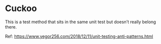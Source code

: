 # Cuckoo

This is a test method that sits in the same unit test but doesn’t really belong there.

Ref: https://www.yegor256.com/2018/12/11/unit-testing-anti-patterns.html
